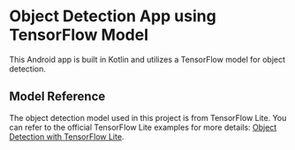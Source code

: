 # Object Detection App using TensorFlow Model

This Android app is built in Kotlin and utilizes a TensorFlow model for object detection.

## Model Reference

The object detection model used in this project is from TensorFlow Lite. You can refer to the official TensorFlow Lite examples for more details: [Object Detection with TensorFlow Lite](https://www.tensorflow.org/lite/examples/object_detection/overview?hl=en).
